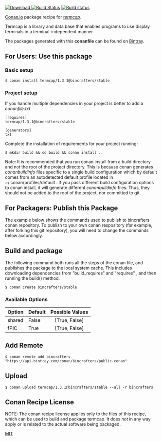[![Download](https://api.bintray.com/packages/bincrafters/public-conan/termcap%3Abincrafters/images/download.svg) ](https://bintray.com/bincrafters/public-conan/termcap%3Abincrafters/_latestVersion)
[![Build Status](https://travis-ci.org/bincrafters/conan-termcap.svg?branch=stable%2F1.3.1)](https://travis-ci.org/bincrafters/conan-termcap)
[![Build status](https://ci.appveyor.com/api/projects/status/github/bincrafters/conan-termcap?branch=stable%2F1.3.1&svg=true)](https://ci.appveyor.com/project/bincrafters/conan-termcap)

[Conan.io](https://conan.io) package recipe for [*termcap*](https://www.gnu.org/software/termutils/manual/termcap-1.3/termcap.html).

Termcap is a library and data base that enables programs to use display terminals in a terminal-independent manner.

The packages generated with this **conanfile** can be found on [Bintray](https://bintray.com/bincrafters/public-conan/termcap%3Abincrafters).

## For Users: Use this package

### Basic setup

    $ conan install termcap/1.3.1@bincrafters/stable

### Project setup

If you handle multiple dependencies in your project is better to add a *conanfile.txt*

    [requires]
    termcap/1.3.1@bincrafters/stable

    [generators]
    txt

Complete the installation of requirements for your project running:

    $ mkdir build && cd build && conan install ..

Note: It is recommended that you run conan install from a build directory and not the root of the project directory.  This is because conan generates *conanbuildinfo* files specific to a single build configuration which by default comes from an autodetected default profile located in ~/.conan/profiles/default .  If you pass different build configuration options to conan install, it will generate different *conanbuildinfo* files.  Thus, they should not be added to the root of the project, nor committed to git.

## For Packagers: Publish this Package

The example below shows the commands used to publish to bincrafters conan repository. To publish to your own conan respository (for example, after forking this git repository), you will need to change the commands below accordingly.

## Build and package

The following command both runs all the steps of the conan file, and publishes the package to the local system cache.  This includes downloading dependencies from "build_requires" and "requires" , and then running the build() method.

    $ conan create bincrafters/stable


### Available Options
| Option        | Default | Possible Values  |
| ------------- |:----------------- |:------------:|
| shared      | False |  [True, False] |
| fPIC      | True |  [True, False] |

## Add Remote

    $ conan remote add bincrafters "https://api.bintray.com/conan/bincrafters/public-conan"

## Upload

    $ conan upload termcap/1.3.1@bincrafters/stable --all -r bincrafters


## Conan Recipe License

NOTE: The conan recipe license applies only to the files of this recipe, which can be used to build and package termcap.
It does *not* in any way apply or is related to the actual software being packaged.

[MIT](git@github.com:bincrafters/conan-termcap.git/blob/testing/1.3.1/LICENSE)
